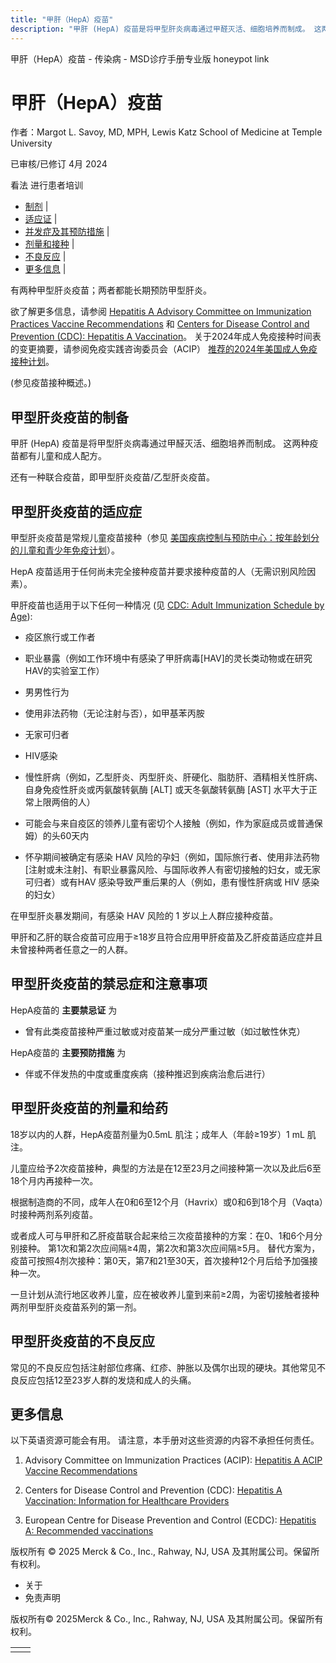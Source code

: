 ```yaml
---
title: "甲肝（HepA）疫苗"
description: "甲肝 (HepA) 疫苗是将甲型肝炎病毒通过甲醛灭活、细胞培养而制成。 这两种疫苗都有儿童和成人配方。"
---
```


﻿甲肝（HepA）疫苗 - 传染病 - MSD诊疗手册专业版 honeypot link

# 甲肝（HepA）疫苗

作者：Margot L. Savoy, MD, MPH, Lewis Katz School of Medicine at Temple University

已审核/已修订 4月 2024

看法 进行患者培训

- [制剂](#制剂_v12817132_zh) \|
- [适应证](#适应证_v12817136_zh) \|
- [并发症及其预防措施](#并发症及其预防措施_v12817159_zh) \|
- [剂量和接种](#剂量和接种_v12817169_zh) \|
- [不良反应](#不良反应_v12817176_zh) \|
- [更多信息](#更多信息_v44231435_zh) \|

有两种甲型肝炎疫苗；两者都能长期预防甲型肝炎。

欲了解更多信息，请参阅 [Hepatitis A Advisory Committee on Immunization Practices Vaccine Recommendations](http://www.cdc.gov/vaccines/hcp/acip-recs/vacc-specific/hepa.html) 和 [Centers for Disease Control and Prevention (CDC): Hepatitis A Vaccination](https://www.cdc.gov/vaccines/vpd/hepa/hcp/index.html)。 关于2024年成人免疫接种时间表的变更摘要，请参阅免疫实践咨询委员会（ACIP） [推荐的2024年美国成人免疫接种计划](https://www.acpjournals.org/doi/10.7326/M23-3269)。

(参见疫苗接种概述。)

## 甲型肝炎疫苗的制备

甲肝 (HepA) 疫苗是将甲型肝炎病毒通过甲醛灭活、细胞培养而制成。 这两种疫苗都有儿童和成人配方。

还有一种联合疫苗，即甲型肝炎疫苗/乙型肝炎疫苗。

## 甲型肝炎疫苗的适应症

甲型肝炎疫苗是常规儿童疫苗接种（参见 [美国疾病控制与预防中心：按年龄划分的儿童和青少年免疫计划](https://www.cdc.gov/vaccines/schedules/hcp/imz/child-adolescent.html)）。

HepA 疫苗适用于任何尚未完全接种疫苗并要求接种疫苗的人（无需识别风险因素）。

甲肝疫苗也适用于以下任何一种情况 (见 [CDC: Adult Immunization Schedule by Age](https://www.cdc.gov/vaccines/schedules/hcp/imz/adult.html)):

- 疫区旅行或工作者

- 职业暴露（例如工作环境中有感染了甲肝病毒\[HAV\]的灵长类动物或在研究HAV的实验室工作）

- 男男性行为

- 使用非法药物（无论注射与否），如甲基苯丙胺

- 无家可归者

- HIV感染

- 慢性肝病（例如，乙型肝炎、丙型肝炎、肝硬化、脂肪肝、酒精相关性肝病、自身免疫性肝炎或丙氨酸转氨酶 \[ALT\] 或天冬氨酸转氨酶 \[AST\] 水平大于正常上限两倍的人）

- 可能会与来自疫区的领养儿童有密切个人接触（例如，作为家庭成员或普通保姆）的头60天内

- 怀孕期间被确定有感染 HAV 风险的孕妇（例如，国际旅行者、使用非法药物 \[注射或未注射\]、有职业暴露风险、与国际收养人有密切接触的妇女，或无家可归者）或有HAV 感染导致严重后果的人（例如，患有慢性肝病或 HIV 感染的妇女）


在甲型肝炎暴发期间，有感染 HAV 风险的 1 岁以上人群应接种疫苗。

甲肝和乙肝的联合疫苗可应用于≥18岁且符合应用甲肝疫苗及乙肝疫苗适应症并且未曾接种两者任意之一的人群。

## 甲型肝炎疫苗的禁忌症和注意事项

HepA疫苗的 **主要禁忌证** 为

- 曾有此类疫苗接种严重过敏或对疫苗某一成分严重过敏（如过敏性休克）


HepA疫苗的 **主要预防措施** 为

- 伴或不伴发热的中度或重度疾病（接种推迟到疾病治愈后进行）


## 甲型肝炎疫苗的剂量和给药

18岁以内的人群，HepA疫苗剂量为0.5mL 肌注；成年人（年龄≥19岁）1 mL 肌注。

儿童应给予2次疫苗接种，典型的方法是在12至23月之间接种第一次以及此后6至18个月内再接种一次。

根据制造商的不同，成年人在0和6至12个月（Havrix）或0和6到18个月（Vaqta）时接种两剂系列疫苗。

或者成人可与甲肝和乙肝疫苗联合起来给三次疫苗接种的方案：在0、1和6个月分别接种。 第1次和第2次应间隔≥4周，第2次和第3次应间隔≥5月。 替代方案为，疫苗可按照4剂次接种：第0天，第7和21至30天，首次接种12个月后给予加强接种一次。

一旦计划从流行地区收养儿童，应在被收养儿童到来前≥2周，为密切接触者接种两剂甲型肝炎疫苗系列的第一剂。

## 甲型肝炎疫苗的不良反应

常见的不良反应包括注射部位疼痛、红疹、肿胀以及偶尔出现的硬块。其他常见不良反应包括12至23岁人群的发烧和成人的头痛。

## 更多信息

以下英语资源可能会有用。 请注意，本手册对这些资源的内容不承担任何责任。

1. Advisory Committee on Immunization Practices (ACIP): [Hepatitis A ACIP Vaccine Recommendations](http://www.cdc.gov/vaccines/hcp/acip-recs/vacc-specific/hepa.html)

2. Centers for Disease Control and Prevention (CDC): [Hepatitis A Vaccination: Information for Healthcare Providers](https://www.cdc.gov/vaccines/vpd/hepa/hcp/index.html)

3. European Centre for Disease Prevention and Control (ECDC): [Hepatitis A: Recommended vaccinations](https://vaccine-schedule.ecdc.europa.eu/Scheduler/ByDisease?SelectedDiseaseId=16&SelectedCountryIdByDisease=-1)




版权所有 © 2025
Merck & Co., Inc., Rahway, NJ, USA 及其附属公司。保留所有权利。

- 关于
- 免责声明

版权所有© 2025Merck & Co., Inc., Rahway, NJ, USA 及其附属公司。保留所有权利。

|     |     |
| --- | --- |
|  |  |